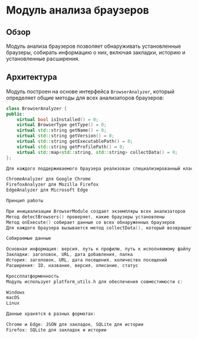 # Модуль анализа браузеров

## Обзор

Модуль анализа браузеров позволяет обнаруживать установленные браузеры, собирать информацию о них, включая закладки, историю и установленные расширения.

## Архитектура

Модуль построен на основе интерфейса `BrowserAnalyzer`, который определяет общие методы для всех анализаторов браузеров:

```cpp
class BrowserAnalyzer {
public:
    virtual bool isInstalled() = 0;
    virtual BrowserType getType() = 0;
    virtual std::string getName() = 0;
    virtual std::string getVersion() = 0;
    virtual std::string getExecutablePath() = 0;
    virtual std::string getProfilePath() = 0;
    virtual std::map<std::string, std::string> collectData() = 0;
};

Для каждого поддерживаемого браузера реализован специализированный класс:

ChromeAnalyzer для Google Chrome
FirefoxAnalyzer для Mozilla Firefox
EdgeAnalyzer для Microsoft Edge

Принцип работы

При инициализации BrowserModule создает экземпляры всех анализаторов
Метод detectBrowsers() проверяет, какие браузеры установлены
Метод onExecute() собирает данные со всех обнаруженных браузеров
Для каждого браузера вызывается метод collectData(), который возвращает данные

Собираемые данные

Основная информация: версия, путь к профилю, путь к исполняемому файлу
Закладки: заголовок, URL, дата добавления, папка
История: заголовок, URL, дата посещения, количество посещений
Расширения: ID, название, версия, описание, статус

Кроссплатформенность
Модуль использует platform_utils.h для обеспечения совместимости с:

Windows
macOS
Linux

Данные хранятся в разных форматах:

Chrome и Edge: JSON для закладок, SQLite для истории
Firefox: SQLite для закладок и истории